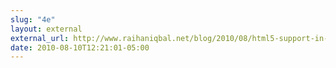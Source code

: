 ```yaml
---
slug: "4e"
layout: external
external_url: http://www.raihaniqbal.net/blog/2010/08/html5-support-in-visual-studio-2010/
date: 2010-08-10T12:21:01-05:00
---
```

